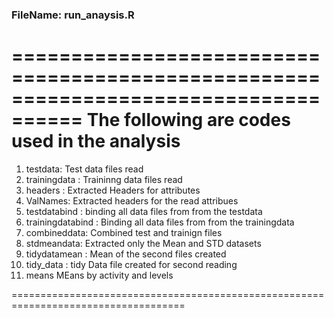 ### FileName: run_anaysis.R
====================================================================================
                      The following are codes used in the analysis 
====================================================================================
1. testdata:       Test data files read
2. trainingdata :  Traininng data files read
3. headers :       Extracted Headers for attributes 
4. ValNames:       Extracted headers for the read attribues 
5. testdatabind :  binding all data files from from the testdata
6. trainingdatabind : Binding all data files from from the trainingdata
7. combineddata:   Combined test and trainign files
8. stdmeandata:    Extracted only the Mean and STD datasets
9. tidydatamean : Mean of the second files created
10. tidy_data   : tidy Data file created for second reading
11. means       MEans by activity and levels

====================================================================================